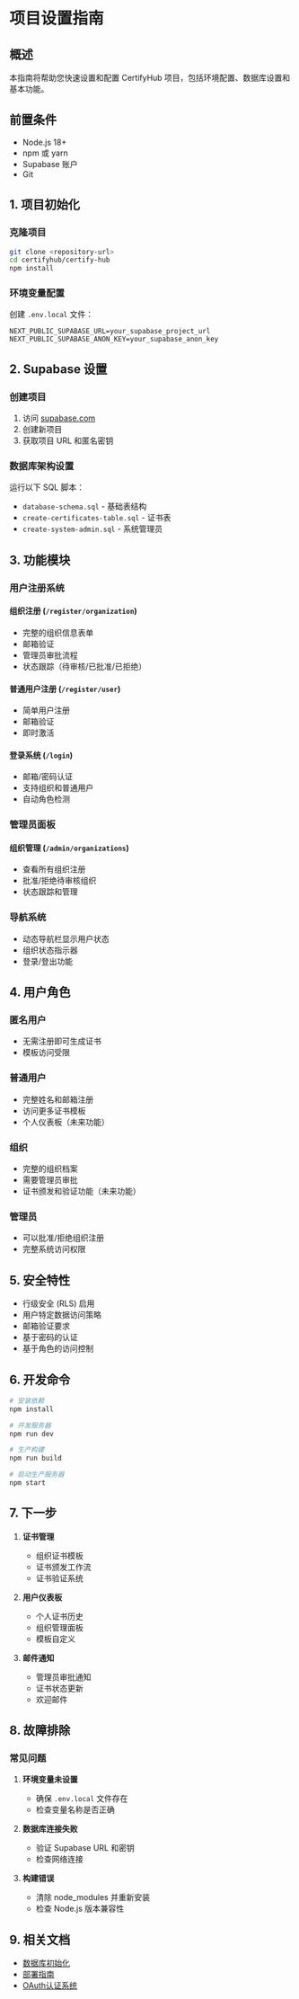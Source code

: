 # 项目设置指南

## 概述

本指南将帮助您快速设置和配置 CertifyHub 项目，包括环境配置、数据库设置和基本功能。

## 前置条件

- Node.js 18+ 
- npm 或 yarn
- Supabase 账户
- Git

## 1. 项目初始化

### 克隆项目
```bash
git clone <repository-url>
cd certifyhub/certify-hub
npm install
```

### 环境变量配置
创建 `.env.local` 文件：
```env
NEXT_PUBLIC_SUPABASE_URL=your_supabase_project_url
NEXT_PUBLIC_SUPABASE_ANON_KEY=your_supabase_anon_key
```

## 2. Supabase 设置

### 创建项目
1. 访问 [supabase.com](https://supabase.com)
2. 创建新项目
3. 获取项目 URL 和匿名密钥

### 数据库架构设置
运行以下 SQL 脚本：
- `database-schema.sql` - 基础表结构
- `create-certificates-table.sql` - 证书表
- `create-system-admin.sql` - 系统管理员

## 3. 功能模块

### 用户注册系统

#### 组织注册 (`/register/organization`)
- 完整的组织信息表单
- 邮箱验证
- 管理员审批流程
- 状态跟踪（待审核/已批准/已拒绝）

#### 普通用户注册 (`/register/user`)
- 简单用户注册
- 邮箱验证
- 即时激活

#### 登录系统 (`/login`)
- 邮箱/密码认证
- 支持组织和普通用户
- 自动角色检测

### 管理员面板

#### 组织管理 (`/admin/organizations`)
- 查看所有组织注册
- 批准/拒绝待审核组织
- 状态跟踪和管理

### 导航系统
- 动态导航栏显示用户状态
- 组织状态指示器
- 登录/登出功能

## 4. 用户角色

### 匿名用户
- 无需注册即可生成证书
- 模板访问受限

### 普通用户
- 完整姓名和邮箱注册
- 访问更多证书模板
- 个人仪表板（未来功能）

### 组织
- 完整的组织档案
- 需要管理员审批
- 证书颁发和验证功能（未来功能）

### 管理员
- 可以批准/拒绝组织注册
- 完整系统访问权限

## 5. 安全特性

- 行级安全 (RLS) 启用
- 用户特定数据访问策略
- 邮箱验证要求
- 基于密码的认证
- 基于角色的访问控制

## 6. 开发命令

```bash
# 安装依赖
npm install

# 开发服务器
npm run dev

# 生产构建
npm run build

# 启动生产服务器
npm start
```

## 7. 下一步

1. **证书管理**
   - 组织证书模板
   - 证书颁发工作流
   - 证书验证系统

2. **用户仪表板**
   - 个人证书历史
   - 组织管理面板
   - 模板自定义

3. **邮件通知**
   - 管理员审批通知
   - 证书状态更新
   - 欢迎邮件

## 8. 故障排除

### 常见问题

1. **环境变量未设置**
   - 确保 `.env.local` 文件存在
   - 检查变量名称是否正确

2. **数据库连接失败**
   - 验证 Supabase URL 和密钥
   - 检查网络连接

3. **构建错误**
   - 清除 node_modules 并重新安装
   - 检查 Node.js 版本兼容性

## 9. 相关文档

- [数据库初始化](./02-DATABASE-SETUP.md)
- [部署指南](./03-DEPLOYMENT.md)
- [OAuth认证系统](./10-OAUTH-AUTHENTICATION.md) 